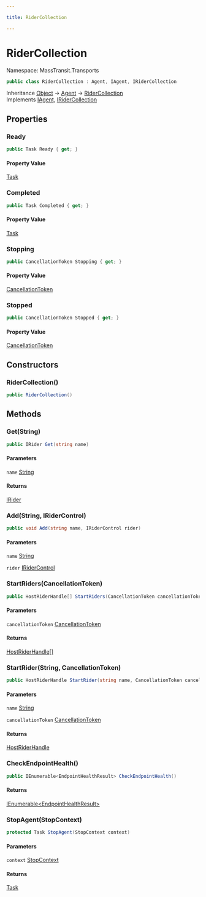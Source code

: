 ```yaml
---

title: RiderCollection

---
```


# RiderCollection

Namespace: MassTransit.Transports

```csharp
public class RiderCollection : Agent, IAgent, IRiderCollection
```

Inheritance [Object](https://learn.microsoft.com/en-us/dotnet/api/system.object) → [Agent](../../masstransit-abstractions/masstransit-middleware/agent) → [RiderCollection](../masstransit-transports/ridercollection)<br/>
Implements [IAgent](../../masstransit-abstractions/masstransit/iagent), [IRiderCollection](../masstransit-transports/iridercollection)

## Properties

### **Ready**

```csharp
public Task Ready { get; }
```

#### Property Value

[Task](https://learn.microsoft.com/en-us/dotnet/api/system.threading.tasks.task)<br/>

### **Completed**

```csharp
public Task Completed { get; }
```

#### Property Value

[Task](https://learn.microsoft.com/en-us/dotnet/api/system.threading.tasks.task)<br/>

### **Stopping**

```csharp
public CancellationToken Stopping { get; }
```

#### Property Value

[CancellationToken](https://learn.microsoft.com/en-us/dotnet/api/system.threading.cancellationtoken)<br/>

### **Stopped**

```csharp
public CancellationToken Stopped { get; }
```

#### Property Value

[CancellationToken](https://learn.microsoft.com/en-us/dotnet/api/system.threading.cancellationtoken)<br/>

## Constructors

### **RiderCollection()**

```csharp
public RiderCollection()
```

## Methods

### **Get(String)**

```csharp
public IRider Get(string name)
```

#### Parameters

`name` [String](https://learn.microsoft.com/en-us/dotnet/api/system.string)<br/>

#### Returns

[IRider](../../masstransit-abstractions/masstransit-transports/irider)<br/>

### **Add(String, IRiderControl)**

```csharp
public void Add(string name, IRiderControl rider)
```

#### Parameters

`name` [String](https://learn.microsoft.com/en-us/dotnet/api/system.string)<br/>

`rider` [IRiderControl](../../masstransit-abstractions/masstransit-transports/iridercontrol)<br/>

### **StartRiders(CancellationToken)**

```csharp
public HostRiderHandle[] StartRiders(CancellationToken cancellationToken)
```

#### Parameters

`cancellationToken` [CancellationToken](https://learn.microsoft.com/en-us/dotnet/api/system.threading.cancellationtoken)<br/>

#### Returns

[HostRiderHandle[]](../../masstransit-abstractions/masstransit-transports/hostriderhandle)<br/>

### **StartRider(String, CancellationToken)**

```csharp
public HostRiderHandle StartRider(string name, CancellationToken cancellationToken)
```

#### Parameters

`name` [String](https://learn.microsoft.com/en-us/dotnet/api/system.string)<br/>

`cancellationToken` [CancellationToken](https://learn.microsoft.com/en-us/dotnet/api/system.threading.cancellationtoken)<br/>

#### Returns

[HostRiderHandle](../../masstransit-abstractions/masstransit-transports/hostriderhandle)<br/>

### **CheckEndpointHealth()**

```csharp
public IEnumerable<EndpointHealthResult> CheckEndpointHealth()
```

#### Returns

[IEnumerable\<EndpointHealthResult\>](https://learn.microsoft.com/en-us/dotnet/api/system.collections.generic.ienumerable-1)<br/>

### **StopAgent(StopContext)**

```csharp
protected Task StopAgent(StopContext context)
```

#### Parameters

`context` [StopContext](../../masstransit-abstractions/masstransit/stopcontext)<br/>

#### Returns

[Task](https://learn.microsoft.com/en-us/dotnet/api/system.threading.tasks.task)<br/>
